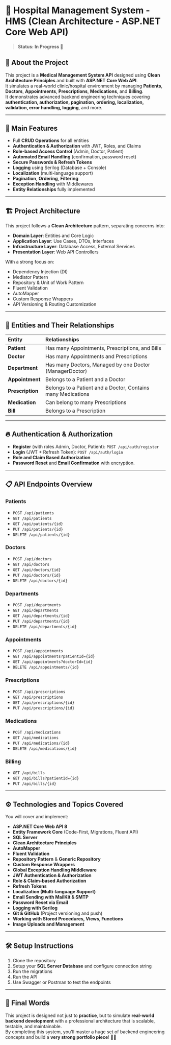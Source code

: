 

# 🏥 Hospital Management System - HMS (Clean Architecture - ASP.NET Core Web API)
>#### **Status: In Progress 🚧**

## 📑 About the Project

This project is a **Medical Management System API** designed using **Clean Architecture Principles** and built with **ASP.NET Core Web API**.  
It simulates a real-world clinic/hospital environment by managing **Patients**, **Doctors**, **Appointments**, **Prescriptions**, **Medications**, and **Billing**.  
It demonstrates advanced backend engineering techniques covering **authentication, authorization, pagination, ordering, localization, validation, error handling, logging**, and more.

---

## 🎯 Main Features

- Full **CRUD Operations** for all entities
- **Authentication & Authorization** with JWT, Roles, and Claims
- **Role-based Access Control** (Admin, Doctor, Patient)
- **Automated Email Handling** (confirmation, password reset)
- **Secure Passwords & Refresh Tokens**
- **Logging** using Serilog (Database + Console)
- **Localization** (multi-language support)
- **Pagination**, **Ordering**, **Filtering**
- **Exception Handling** with Middlewares
- **Entity Relationships** fully implemented

---

## 🏗️ Project Architecture

This project follows a **Clean Architecture** pattern, separating concerns into:

- **Domain Layer**: Entities and Core Logic
- **Application Layer**: Use Cases, DTOs, Interfaces
- **Infrastructure Layer**: Database Access, External Services
- **Presentation Layer**: Web API Controllers

With a strong focus on:

- Dependency Injection (DI)
- Mediator Pattern
- Repository & Unit of Work Pattern
- Fluent Validation
- AutoMapper
- Custom Response Wrappers
- API Versioning & Routing Customization

---

## 🧱 Entities and Their Relationships

| Entity | Relationships |
|:---|:---|
| **Patient** | Has many Appointments, Prescriptions, and Bills |
| **Doctor** | Has many Appointments and Prescriptions |
| **Department** | Has many Doctors, Managed by one Doctor (ManagerDoctor) |
| **Appointment** | Belongs to a Patient and a Doctor |
| **Prescription** | Belongs to a Patient and a Doctor, Contains many Medications |
| **Medication** | Can belong to many Prescriptions |
| **Bill** | Belongs to a Prescription |

---

## 🔥 Authentication & Authorization

- **Register** (with roles Admin, Doctor, Patient): `POST /api/auth/register`
- **Login** (JWT + Refresh Token): `POST /api/auth/login`
- **Role and Claim Based Authorization**
- **Password Reset** and **Email Confirmation** with encryption.

---

## 📋 API Endpoints Overview

### Patients

- `POST /api/patients`
- `GET /api/patients`
- `GET /api/patients/{id}`
- `PUT /api/patients/{id}`
- `DELETE /api/patients/{id}`

### Doctors

- `POST /api/doctors`
- `GET /api/doctors`
- `GET /api/doctors/{id}`
- `PUT /api/doctors/{id}`
- `DELETE /api/doctors/{id}`

### Departments

- `POST /api/departments`
- `GET /api/departments`
- `GET /api/departments/{id}`
- `PUT /api/departments/{id}`
- `DELETE /api/departments/{id}`

### Appointments

- `POST /api/appointments`
- `GET /api/appointments?patientId={id}`
- `GET /api/appointments?doctorId={id}`
- `DELETE /api/appointments/{id}`

### Prescriptions

- `POST /api/prescriptions`
- `GET /api/prescriptions`
- `GET /api/prescriptions/{id}`
- `PUT /api/prescriptions/{id}`

### Medications

- `POST /api/medications`
- `GET /api/medications`
- `PUT /api/medications/{id}`
- `DELETE /api/medications/{id}`

### Billing

- `GET /api/bills`
- `GET /api/bills?patientId={id}`
- `PUT /api/bills/{id}`

---

## ⚙️ Technologies and Topics Covered

You will cover and implement:

- **ASP.NET Core Web API 8**
- **Entity Framework Core** (Code-First, Migrations, Fluent API)
- **SQL Server**
- **Clean Architecture Principles**
- **AutoMapper**
- **Fluent Validation**
- **Repository Pattern** & **Generic Repository**
- **Custom Response Wrappers**
- **Global Exception Handling Middleware**
- **JWT Authentication & Authorization**
- **Role & Claim-based Authorization**
- **Refresh Tokens**
- **Localization (Multi-language Support)**
- **Email Sending with MailKit & SMTP**
- **Password Reset via Email**
- **Logging with Serilog**
- **Git & GitHub** (Project versioning and push)
- **Working with Stored Procedures, Views, Functions**
- **Image Uploads and Management**

---

## 🛠️ Setup Instructions

1. Clone the repository
2. Setup your **SQL Server Database** and configure connection string
3. Run the migrations
4. Run the API
5. Use Swagger or Postman to test the endpoints

---

## 🚀 Final Words

This project is designed not just to **practice**, but to simulate **real-world backend development** with a professional architecture that is scalable, testable, and maintainable.  
By completing this system, you'll master a huge set of backend engineering concepts and build a **very strong portfolio piece**! 💪✨
